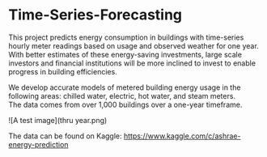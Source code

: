 # Time-Series-Forecasting

This project predicts energy consumption in buildings with time-series hourly meter readings based on usage and observed weather for one year.<br/>
With better estimates of these energy-saving investments, large scale investors and financial institutions will be more inclined to invest to enable progress in building efficiencies.

We develop accurate models of metered building energy usage in the following areas: chilled water, electric, hot water, and steam meters.<br />
The data comes from over 1,000 buildings over a one-year timeframe.

![A test image](thru year.png)

The data can be found on Kaggle: https://www.kaggle.com/c/ashrae-energy-prediction
